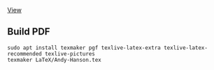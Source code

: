 [View](https://github.com/andy-hanson/pdf-resume/raw/master/LaTeX/Andy-Hanson.pdf)

## Build PDF

	sudo apt install texmaker pgf texlive-latex-extra texlive-latex-recommended texlive-pictures
	texmaker LaTeX/Andy-Hanson.tex
